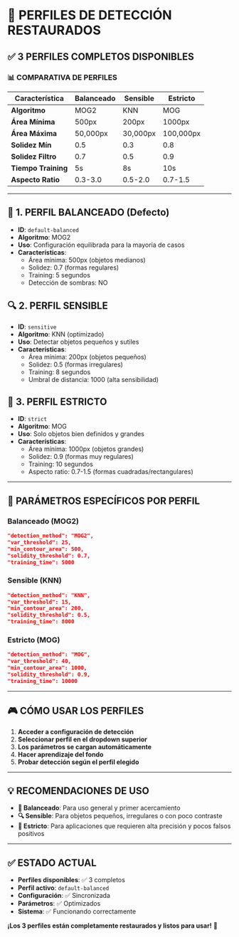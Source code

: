 # 🎯 PERFILES DE DETECCIÓN RESTAURADOS

## ✅ **3 PERFILES COMPLETOS DISPONIBLES**

### 📊 **COMPARATIVA DE PERFILES**

| Característica | **Balanceado** | **Sensible** | **Estricto** |
|----------------|----------------|--------------|--------------|
| **Algoritmo** | MOG2 | KNN | MOG |
| **Área Mínima** | 500px | 200px | 1000px |
| **Área Máxima** | 50,000px | 30,000px | 100,000px |
| **Solidez Mín** | 0.5 | 0.3 | 0.8 |
| **Solidez Filtro** | 0.7 | 0.5 | 0.9 |
| **Tiempo Training** | 5s | 8s | 10s |
| **Aspecto Ratio** | 0.3-3.0 | 0.5-2.0 | 0.7-1.5 |

---

## 🎯 **1. PERFIL BALANCEADO (Defecto)**
- **ID**: `default-balanced`
- **Algoritmo**: MOG2
- **Uso**: Configuración equilibrada para la mayoría de casos
- **Características**:
  - Área mínima: 500px (objetos medianos)
  - Solidez: 0.7 (formas regulares)
  - Training: 5 segundos
  - Detección de sombras: NO

## 🔍 **2. PERFIL SENSIBLE**
- **ID**: `sensitive` 
- **Algoritmo**: KNN (optimizado)
- **Uso**: Detectar objetos pequeños y sutiles
- **Características**:
  - Área mínima: 200px (objetos pequeños)
  - Solidez: 0.5 (formas irregulares)
  - Training: 8 segundos
  - Umbral de distancia: 1000 (alta sensibilidad)

## 🎯 **3. PERFIL ESTRICTO**
- **ID**: `strict`
- **Algoritmo**: MOG
- **Uso**: Solo objetos bien definidos y grandes
- **Características**:
  - Área mínima: 1000px (objetos grandes)
  - Solidez: 0.9 (formas muy regulares)
  - Training: 10 segundos
  - Aspecto ratio: 0.7-1.5 (formas cuadradas/rectangulares)

---

## 🔧 **PARÁMETROS ESPECÍFICOS POR PERFIL**

### **Balanceado (MOG2)**
```json
"detection_method": "MOG2",
"var_threshold": 25,
"min_contour_area": 500,
"solidity_threshold": 0.7,
"training_time": 5000
```

### **Sensible (KNN)**
```json
"detection_method": "KNN",
"var_threshold": 15,
"min_contour_area": 200,
"solidity_threshold": 0.5,
"training_time": 8000
```

### **Estricto (MOG)**
```json
"detection_method": "MOG",
"var_threshold": 40,
"min_contour_area": 1000,
"solidity_threshold": 0.9,
"training_time": 10000
```

---

## 🎮 **CÓMO USAR LOS PERFILES**

1. **Acceder a configuración de detección**
2. **Seleccionar perfil en el dropdown superior**
3. **Los parámetros se cargan automáticamente**
4. **Hacer aprendizaje del fondo**
5. **Probar detección según el perfil elegido**

---

## 💡 **RECOMENDACIONES DE USO**

- **🎯 Balanceado**: Para uso general y primer acercamiento
- **🔍 Sensible**: Para objetos pequeños, irregulares o con poco contraste
- **🎯 Estricto**: Para aplicaciones que requieren alta precisión y pocos falsos positivos

---

## ✅ **ESTADO ACTUAL**

- **Perfiles disponibles**: ✅ 3 completos
- **Perfil activo**: `default-balanced`
- **Configuración**: ✅ Sincronizada
- **Parámetros**: ✅ Optimizados
- **Sistema**: ✅ Funcionando correctamente

**¡Los 3 perfiles están completamente restaurados y listos para usar!** 🎉
